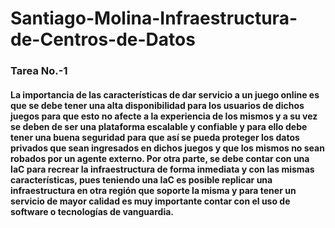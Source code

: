 # Santiago-Molina-Infraestructura-de-Centros-de-Datos

### Tarea No.-1

#### La importancia de las características de dar servicio a un juego online es que se debe tener una alta disponibilidad para los usuarios de dichos juegos para que esto no afecte a la experiencia de los mismos y a su vez se deben de ser una plataforma escalable y confiable y para ello debe tener una buena seguridad para que así se pueda proteger los datos privados que sean ingresados en dichos juegos y que los mismos no sean robados por un agente externo. Por otra parte, se debe contar con una IaC para recrear la infraestructura de forma inmediata y con las mismas características, pues teniendo una IaC es posible replicar una infraestructura en otra región que soporte la misma y para tener un servicio de mayor calidad es muy importante contar con el uso de software o tecnologías de vanguardia.
